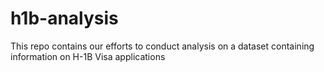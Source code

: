 # h1b-analysis
This repo contains our efforts to conduct analysis on a dataset containing information on H-1B Visa applications
